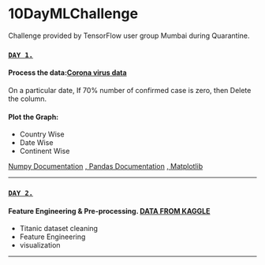 # 10DayMLChallenge
Challenge provided by TensorFlow user group Mumbai during Quarantine.


  ### [`DAY 1.`](https://github.com/spctr01/10DayMLChallenge/blob/master/day_1.ipynb)

 #### Process the data:[Corona virus data](https://github.com/spctr01/10DayMLChallenge/blob/master/Data/time_series_2019-ncov-Confirmed.csv)
   On a particular date, If 70% number of confirmed case is zero, then Delete the column.
   
 #### Plot the Graph:
  - Country Wise
  - Date Wise
  - Continent Wise
  
 [Numpy Documentation](https://numpy.org/devdocs/)
 [,   Pandas Documentation](https://pandas.pydata.org/docs/)
 [,   Matplotlib](https://matplotlib.org/contents.html)
    
 ***
 ### [`DAY 2.`](https://github.com/spctr01/10DayMLChallenge/blob/master/day2.ipynb)
 
 #### Feature Engineering & Pre-processing. [DATA FROM KAGGLE](https://www.kaggle.com/c/titanic/data)
  - Titanic dataset cleaning
  - Feature Engineering 
  - visualization  
  
  ***
  
  
